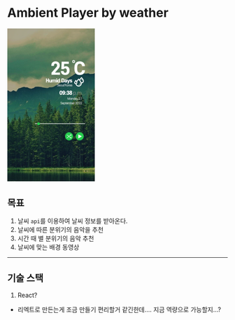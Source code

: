 # Ambient Player by weather

<img src="./img/ambient-player-design.png" width="200">

## 목표

1. 날씨 `api`를 이용하여 날씨 정보를 받아온다.
2. 날씨에 따른 분위기의 음악을 추천
3. 시간 때 별 분위기의 음악 추천
4. 날씨에 맞는 배경 동영상

---

## 기술 스택

1. React?

- 리엑트로 만든는게 조금 만들기 편리할거 같긴한데.... 지금 역량으로 가능할지...?

